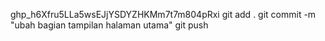 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
git add .
git commit -m "ubah bagian tampilan halaman utama"
git push
